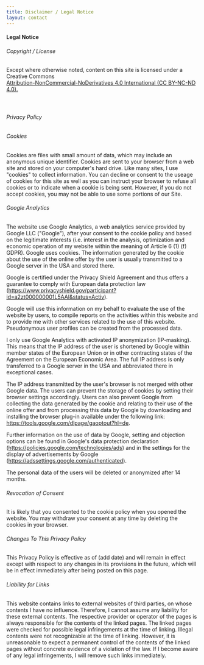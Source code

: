 ```yaml
---
title: Disclaimer / Legal Notice
layout: contact
---
```


<div class="about typeset">
  <div class="shortabout">
    <h4>Legal Notice</h4>
    <div class="h_underline_main"></div>
  </div>

  <!-- <p>
    <h6>Information according to §5 TMG</h6>
    Malte Kassen
  </p>
  <h6>Responsible for the content according to § 55 Abs. 2 RStV</h6>
  Malte Kassen -->
  <p>
    <h6>Copyright / License</h6>
    Except where otherwise noted, content on this site is licensed under a Creative Commons
    <br>
    <a href="https://creativecommons.org/licenses/by-nc-nd/4.0/" target="_blank" title="Creative Commons License BY-NC-ND">Attribution-NonCommercial-NoDerivatives 4.0 International (CC BY-NC-ND 4.0).</a>
    <h4><i class="fab fa-creative-commons"></i><i class="fab fa-creative-commons-by"></i><i class="fab fa-creative-commons-nc"></i><i class="fab fa-creative-commons-nd"></i></h4>
  </p>
  <div id="cookiepolicy">
    <br>
    <h6 class="">Privacy Policy</h6>
        <p>
    <h6>Cookies</h6>
    Cookies are files with small amount of data, which may include an anonymous unique identifier. Cookies are sent to your browser from a web site and stored on your computer's hard drive.
    Like many sites, I use "cookies" to collect information.
    You can decline or consent to the useage of cookies for this site as well as you can instruct your browser to refuse all cookies or to indicate when a cookie is being sent. However, if you do not accept cookies, you may not be able to use some portions of our Site.
    </p>
    <p>
    <h6>Google Analytics</h6>
      The website use Google Analytics, a web analytics service provided by Google LLC ("Google"), after your consent to the cookie policy and based on the legitimate interests (i.e. interest in the analysis, optimization and economic operation of my website within the meaning of Article 6 (1) (f) GDPR). Google uses cookies. The information generated by the cookie about the use of the online offer by the user is usually transmitted to a Google server in the USA and stored there.
    </p>
      Google is certified under the Privacy Shield Agreement and thus offers a guarantee to comply with European data protection law (<a href="https://www.privacyshield.gov/participant?id=a2zt000000001L5AAI&status=Active" target="_blank">https://www.privacyshield.gov/participant?id=a2zt000000001L5AAI&status=Activ</a>).
    <p>
      Google will use this information on my behalf to evaluate the use of the website by users, to compile reports on the activities within this website and to provide me with other services related to the use of this website. Pseudonymous user profiles can be created from the processed data.
    </p>
    <p>
      I only use Google Analytics with activated IP anonymization (IP-masking). This means that the IP address of the user is shortened by Google within member states of the European Union or in other contracting states of the Agreement on the European Economic Area. The full IP address is only transferred to a Google server in the USA and abbreviated there in exceptional cases.
    </p>
    <p>
      The IP address transmitted by the user's browser is not merged with other Google data. The users can prevent the storage of cookies by setting their browser settings accordingly.
      Users can also prevent Google from collecting the data generated by the cookie and relating to their use of the online offer and from processing this data by Google by downloading and installing the browser plug-in available under the following link:
      <a href="https://tools.google.com/dlpage/gaoptout?hl=de" target="_blank">https://tools.google.com/dlpage/gaoptout?hl=de</a>.
    <p>
      Further information on the use of data by Google, setting and objection options can be found in Google's data protection declaration (<a href="https://policies.google.com/technologies/ads" target="_blank">https://policies.google.com/technologies/ads</a>) and in the settings for the display of advertisements by Google (<a href="https://adssettings.google.com/authenticated" target="_blank">https://adssettings.google.com/authenticated</a>).
    </p>
    <p>
      The personal data of the users will be deleted or anonymized after 14 months.
    </p>
    <p>
    <h6>Revocation of Consent</h6>
      It is likely that you consented to the cookie policy when you opened the website. You may withdraw your consent at any time by deleting the cookies in your browser.
    </p>
    <p>
      <h6>Changes To This Privacy Policy</h6>
      This Privacy Policy is effective as of (add date) and will remain in effect except with respect to any changes in its provisions in the future, which will be in effect immediately after being posted on this page.
    </p>
  <p>
  <h6>Liability for Links</h6>
    This website contains links to external websites of third parties, on whose contents I have no influence. Therefore, I cannot assume any liability for these external contents. The respective provider or operator of the pages is always responsible for the contents of the linked pages. The linked pages were checked for possible legal infringements at the time of linking. Illegal contents were not recognizable at the time of linking. However, it is unreasonable to expect a permanent control of the contents of the linked pages without concrete evidence of a violation of the law. If I become aware of any legal infringements, I will remove such links immediately.
  </p>
